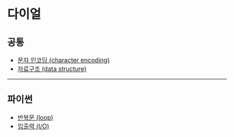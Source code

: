 # 다이얼
## 공통
* [문자 인코딩 (character encoding)](https://github.com/Khamax4mr/Backjoon-edition/wiki/%EB%AC%B8%EC%9E%90-%EC%9D%B8%EC%BD%94%EB%94%A9-(character-encoding)#%EC%95%84%EC%8A%A4%ED%82%A4-%EC%BD%94%EB%93%9C)
* [자료구조 (data structure)](https://github.com/Khamax4mr/Backjoon-edition/wiki/%EC%9E%90%EB%A3%8C%EA%B5%AC%EC%A1%B0-(data-structure)#%EB%B0%B0%EC%97%B4)

***

## 파이썬
* [반복문 (loop)](https://github.com/Khamax4mr/Backjoon-edition/wiki/%EB%B0%98%EB%B3%B5%EB%AC%B8-(loop)#%ED%8C%8C%EC%9D%B4%EC%8D%AC%EC%9D%98-%EB%B0%98%EB%B3%B5%EB%AC%B8)
* [입출력 (I/O)](https://github.com/Khamax4mr/Backjoon-edition/wiki/%EC%9E%85%EC%B6%9C%EB%A0%A5-(I-O))